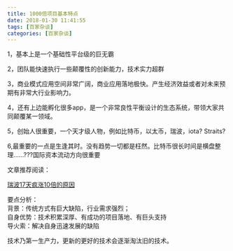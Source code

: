 ```yaml
---
title: 1000倍项目基本特点
date: 2018-01-30 11:41:55
tags: [百家杂谈]
categories: [百家杂谈]
---
```



1，基本上是一个基础性平台级的巨无霸

2，团队能快速执行一些颠覆性的创新能力，技术实力超群

3，商业模式应用空间非常广阔，商业应用落地极快。产生经济效益或者对未来预期有非常大行业影响力。

4，还有上边能孵化很多app，是一个非常良性平衡设计的生态系统，带领大家共同颠覆某一领域。

5，创始人很重要，一个天才级人物，例如比特币，以太币，瑞波，iota? Straits?

6,最重要的一点是生逢其时。没有趋势一切都是枉然。比特币很长时间是横盘整理……???国际资本流动方向很重要


文章推荐阅读：

[瑞波17天疯涨10倍的原因](http://www.pmcaff.com/article/index/1088225010653312?from=label&pmc_param[label_name]=)

要点分析：  
背景：传统方式有巨大缺陷，行业需求强烈；  
自身优势：技术积累深厚、有成功的项目落地、有巨头支持  
导火索：解决自身迅速发展的缺陷

技术乃第一生产力，更新的更好的技术会逐渐淘汰旧的技术。



